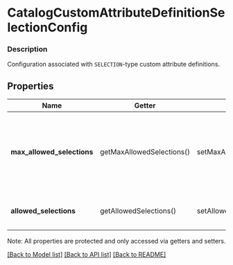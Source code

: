 # CatalogCustomAttributeDefinitionSelectionConfig

### Description

Configuration associated with `SELECTION`-type custom attribute definitions.

## Properties
Name | Getter | Setter | Type | Description | Notes
------------ | ------------- | ------------- | ------------- | ------------- | -------------
**max_allowed_selections** | getMaxAllowedSelections() | setMaxAllowedSelections($value) | **int** | The maximum number of selections that can be set. The maximum value for this attribute is 100. May be modified, but changing the value will not affect existing custom attribute values on objects. Clients need to handle Custom Attributes with more selected values than allowed by this limit. | [optional] 
**allowed_selections** | getAllowedSelections() | setAllowedSelections($value) | [**\SquareConnect\Model\CatalogCustomAttributeDefinitionSelectionConfigCustomAttributeSelection[]**](CatalogCustomAttributeDefinitionSelectionConfigCustomAttributeSelection.md) | The set of valid &#x60;CatalogCustomAttributeSelections&#x60;. Up to a maximum of 100 selections can be defined. Can be modified. | [optional] 

Note: All properties are protected and only accessed via getters and setters.

[[Back to Model list]](../../README.md#documentation-for-models) [[Back to API list]](../../README.md#documentation-for-api-endpoints) [[Back to README]](../../README.md)

